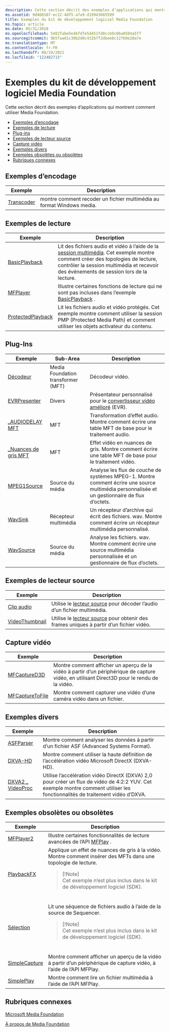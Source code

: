 ```yaml
---
description: Cette section décrit des exemples d’applications qui montrent comment utiliser Media Foundation. Encoding SamplesPlayback SamplesPlug-InsSource Reader SamplesVideo CaptureMiscellaneous SamplesDeprecated ou des rubriques obsolètes SamplesRelated
ms.assetid: 9d460107-ec12-4df5-a7a9-d19943685599
title: Exemples du kit de développement logiciel Media Foundation
ms.topic: article
ms.date: 05/31/2018
ms.openlocfilehash: 5482fabe5e4bfdfe5d451fd8ccb9c0ba0504a5ff
ms.sourcegitcommit: 9b5faa61c38b2d0c432b7f2dbee8c127b0e28a7e
ms.translationtype: MT
ms.contentlocale: fr-FR
ms.lasthandoff: 08/19/2021
ms.locfileid: "122482715"
---
```

# <a name="media-foundation-sdk-samples"></a>Exemples du kit de développement logiciel Media Foundation

Cette section décrit des exemples d’applications qui montrent comment utiliser Media Foundation.

-   [Exemples d’encodage](#encoding-samples)
-   [Exemples de lecture](#playback-samples)
-   [Plug-ins](#plug-ins)
-   [Exemples de lecteur source](#source-reader-samples)
-   [Capture vidéo](#video-capture)
-   [Exemples divers](#miscellaneous-samples)
-   [Exemples obsolètes ou obsolètes](#deprecated-or-obsolete-samples)
-   [Rubriques connexes](#related-topics)

## <a name="encoding-samples"></a>Exemples d’encodage



| Exemple                            | Description                                                 |
|-----------------------------------|-------------------------------------------------------------|
| [Transcoder](transcode-sample.md) | montre comment recoder un fichier multimédia au format Windows media. |



 

## <a name="playback-samples"></a>Exemples de lecture



| Exemple                                            | Description                                                                                                                                                                                                     |
|---------------------------------------------------|-----------------------------------------------------------------------------------------------------------------------------------------------------------------------------------------------------------------|
| [BasicPlayback](/previous-versions//bb970475(v=vs.85))          | Lit des fichiers audio et vidéo à l’aide de la [session multimédia](media-session.md). Cet exemple montre comment créer des topologies de lecture, contrôler la session multimédia et recevoir des événements de session lors de la lecture. |
| [MFPlayer](/previous-versions//bb970516(v=vs.85))                    | Illustre certaines fonctions de lecture qui ne sont pas incluses dans l’exemple [BasicPlayback](/previous-versions//bb970475(v=vs.85)) .                                                                                              |
| [ProtectedPlayback](protectedplayback-sample.md) | Lit les fichiers audio et vidéo protégés. Cet exemple montre comment utiliser la session PMP (Protected Media Path) et comment utiliser les objets activateur du contenu.                                                              |



 

## <a name="plug-ins"></a>Plug-Ins



| Exemple                                       | Sub-Area                         | Description                                                                                            |
|----------------------------------------------|----------------------------------|--------------------------------------------------------------------------------------------------------|
| [Décodeur](decoder-sample.md)                | Media Foundation transformer (MFT) | Décodeur vidéo.                                                                                         |
| [EVRPresenter](evrpresenter-sample.md)      | Divers                    | Présentateur personnalisé pour le [convertisseur vidéo amélioré](enhanced-video-renderer.md) (EVR).                 |
| [\_AUDIODELAY MFT](mft-audiodelay-sample.md) | MFT                              | Transformation d’effet audio. Montre comment écrire une table MFT de base pour le traitement audio.                           |
| [\_Nuances de gris MFT](mft-grayscale-sample.md)   | MFT                              | Effet vidéo en nuances de gris. Montre comment écrire une table MFT de base pour le traitement vidéo.                           |
| [MPEG1Source](mpeg1source-sample.md)        | Source du média                     | Analyse les flux de couche de systèmes MPEG-1. Montre comment écrire une source multimédia personnalisée et un gestionnaire de flux d’octets. |
| [WavSink](wavsink-sample.md)                | Récepteur multimédia                       | Un récepteur d’archive qui écrit des fichiers. wav. Montre comment écrire un récepteur multimédia personnalisé.                        |
| [WavSource](wavsource-sample.md)            | Source du média                     | Analyse les fichiers. wav. Montre comment écrire une source multimédia personnalisée et un gestionnaire de flux d’octets.                   |



 

## <a name="source-reader-samples"></a>Exemples de lecteur source



| Exemple                                      | Description                                                                         |
|---------------------------------------------|-------------------------------------------------------------------------------------|
| [Clip audio](audio-clip-sample.md)         | Utilise le [lecteur source](source-reader.md) pour décoder l’audio d’un fichier multimédia.      |
| [VideoThumbnail](videothumbnail-sample.md) | Utilise le [lecteur source](source-reader.md) pour obtenir des frames uniques à partir d’un fichier vidéo. |



 

## <a name="video-capture"></a>Capture vidéo



| Exemple                                        | Description                                                                                 |
|-----------------------------------------------|---------------------------------------------------------------------------------------------|
| [MFCaptureD3D](mfcaptured3d-sample.md)       | Montre comment afficher un aperçu de la vidéo à partir d’un périphérique de capture vidéo, en utilisant Direct3D pour le rendu de la vidéo. |
| [MFCaptureToFile](mfcapturetofile-sample.md) | Montre comment capturer une vidéo d’une caméra vidéo dans un fichier.                                   |



 

## <a name="miscellaneous-samples"></a>Exemples divers



| Exemple                                         | Description                                                                                                                                           |
|------------------------------------------------|-------------------------------------------------------------------------------------------------------------------------------------------------------|
| [ASFParser](asfparser-sample.md)              | Montre comment analyser les données à partir d’un fichier ASF (Advanced Systems Format).                                                                                   |
| [DXVA-HD](dxva-hd-sample.md)                  | Montre comment utiliser la haute définition de l’accélération vidéo Microsoft DirectX (DXVA-HD).                                                                      |
| [DXVA2 \_ VideoProc](dxva2-videoproc-sample.md) | Utilise l’accélération vidéo DirectX (DXVA) 2,0 pour créer un flux de vidéo de 4:2:2 YUV. Cet exemple montre comment utiliser les fonctionnalités de traitement vidéo d’DXVA. |



 

## <a name="deprecated-or-obsolete-samples"></a>Exemples obsolètes ou obsolètes




| Exemple | Description | 
|--------|-------------|
| <a href="mfplayer2-sample.md">MFPlayer2</a> | Illustre certaines fonctionnalités de lecture avancées de l’API <a href="using-mfplay-for-audio-video-playback.md">MFPlay</a> . | 
| <a href="/previous-versions//bb970336(v=vs.85)">PlaybackFX</a> | Applique un effet de nuances de gris à la vidéo. Montre comment insérer des MFTs dans une topologie de lecture.<br /><blockquote>[!Note]<br />Cet exemple n’est plus inclus dans le kit de développement logiciel (SDK).</blockquote><br /> | 
| <a href="playlist-sample.md">Sélection</a> | Lit une séquence de fichiers audio à l’aide de la source de Sequencer.<br /><blockquote>[!Note]<br />Cet exemple n’est plus inclus dans le kit de développement logiciel (SDK).</blockquote><br /> | 
| <a href="simplecapture-sample.md">SimpleCapture</a> | Montre comment afficher un aperçu de la vidéo à partir d’un périphérique de capture vidéo, à l’aide de l’API MFPlay. | 
| <a href="simpleplay-sample.md">SimplePlay</a> | Montre comment lire un fichier multimédia à l’aide de l’API MFPlay. | 




 

## <a name="related-topics"></a>Rubriques connexes

<dl> <dt>

[Microsoft Media Foundation](microsoft-media-foundation-sdk.md)
</dt> <dt>

[À propos de Media Foundation](about-the-media-foundation-sdk.md)
</dt> </dl>

 

 
